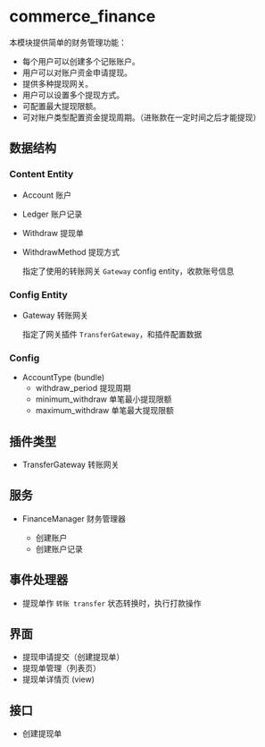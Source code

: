 # commerce_finance

本模块提供简单的财务管理功能：

- 每个用户可以创建多个记账账户。
- 用户可以对账户资金申请提现。
- 提供多种提现网关。
- 用户可以设置多个提现方式。
- 可配置最大提现限额。
- 可对账户类型配置资金提现周期。（进账款在一定时间之后才能提现）

## 数据结构

### Content Entity

- Account 账户
- Ledger  账户记录
- Withdraw  提现单
- WithdrawMethod   提现方式
  
  指定了使用的转账网关 `Gateway` config entity，收款账号信息

### Config Entity

- Gateway  转账网关
  
  指定了网关插件 `TransferGateway`，和插件配置数据

### Config

- AccountType (bundle)
  - withdraw_period 提现周期
  - minimum_withdraw 单笔最小提现限额
  - maximum_withdraw 单笔最大提现限额
  
## 插件类型

- TransferGateway 转账网关 

## 服务

- FinanceManager 财务管理器
  
  - 创建账户
  - 创建账户记录
  
## 事件处理器

- 提现单作 `转账 transfer` 状态转换时，执行打款操作

## 界面

- 提现申请提交（创建提现单）
- 提现单管理（列表页）
- 提现单详情页 (view)

## 接口

- 创建提现单